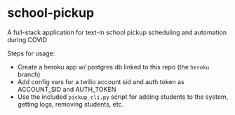 # school-pickup
A full-stack application for text-in school pickup scheduling and automation during COVID

Steps for usage:
- Create a heroku app w/ postgres db linked to this repo (the `heroku` branch)
- Add config vars for a twilio account sid and auth token as ACCOUNT_SID and AUTH_TOKEN
- Use the included `pickup_cli.py` script for adding students to the system, getting logs, removing students, etc.
